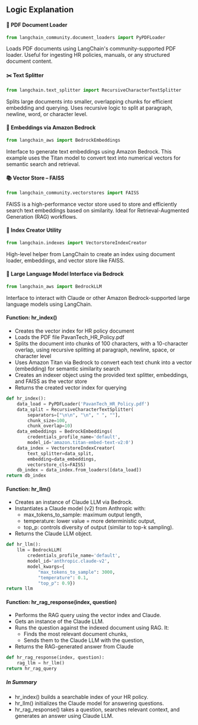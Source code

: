 ## Logic Explanation

#### 📄 PDF Document Loader

```python
from langchain_community.document_loaders import PyPDFLoader
```
Loads PDF documents using LangChain's community-supported PDF loader. Useful for ingesting HR policies, manuals, or any structured 
document content.

#### ✂️ Text Splitter

```python
from langchain.text_splitter import RecursiveCharacterTextSplitter
```
Splits large documents into smaller, overlapping chunks for efficient embedding and querying. Uses recursive logic to split at paragraph, 
newline, word, or character level.

#### 🔡 Embeddings via Amazon Bedrock
```python
from langchain_aws import BedrockEmbeddings
```

Interface to generate text embeddings using Amazon Bedrock. This example uses the Titan model to convert text into numerical vectors 
for semantic search and retrieval.

#### 📚 Vector Store – FAISS
```python
from langchain_community.vectorstores import FAISS
```

FAISS is a high-performance vector store used to store and efficiently search text embeddings based on similarity. Ideal for 
Retrieval-Augmented Generation (RAG) workflows.

#### 🧱 Index Creator Utility
```python
from langchain.indexes import VectorstoreIndexCreator
```

High-level helper from LangChain to create an index using document loader, embeddings, and vector store like FAISS.

#### 🤖 Large Language Model Interface via Bedrock
```python
from langchain_aws import BedrockLLM
```
Interface to interact with Claude or other Amazon Bedrock-supported large language models using LangChain.

#### Function: hr_index()

- Creates the vector index for HR policy document
- Loads the PDF file PavanTech_HR_Policy.pdf
- Splits the document into chunks of 100 characters, with a 10-character overlap, using recursive splitting at paragraph, newline, space, or character level
- Uses Amazon Titan via Bedrock to convert each text chunk into a vector (embedding) for semantic similarity search
- Creates an indexer object using the provided text splitter, embeddings, and FAISS as the vector store
- Returns the created vector index for querying

```python
def hr_index():
    data_load = PyPDFLoader('PavanTech_HR_Policy.pdf')
    data_split = RecursiveCharacterTextSplitter(
        separators=["\n\n", "\n", " ", ""],
        chunk_size=100,
        chunk_overlap=10)
    data_embeddings = BedrockEmbeddings(
        credentials_profile_name='default',
        model_id='amazon.titan-embed-text-v2:0')
    data_index = VectorstoreIndexCreator(
        text_splitter=data_split,
        embedding=data_embeddings,
        vectorstore_cls=FAISS)
    db_index = data_index.from_loaders([data_load])
return db_index
```

#### Function: hr_llm()

- Creates an instance of Claude LLM via Bedrock.
- Instantiates a Claude model (v2) from Anthropic with:
  - max_tokens_to_sample: maximum output length,
  - temperature: lower value = more deterministic output,
  - top_p: controls diversity of output (similar to top-k sampling).
- Returns the Claude LLM object.

```python
def hr_llm():
    llm = BedrockLLM(
        credentials_profile_name='default',
        model_id='anthropic.claude-v2',
        model_kwargs={
            "max_tokens_to_sample": 3000,
            "temperature": 0.1,
            "top_p": 0.9})
return llm
```

#### Function: hr_rag_response(index, question)

- Performs the RAG query using the vector index and Claude.
- Gets an instance of the Claude LLM.
- Runs the question against the indexed document using RAG. It:
  - Finds the most relevant document chunks,
  - Sends them to the Claude LLM with the question,
- Returns the RAG-generated answer from Claude

```python
def hr_rag_response(index, question):
    rag_llm = hr_llm()
return hr_rag_query
```

##### In Summary
- hr_index() builds a searchable index of your HR policy.
- hr_llm() initializes the Claude model for answering questions.
- hr_rag_response() takes a question, searches relevant context, and generates an answer using Claude LLM.
